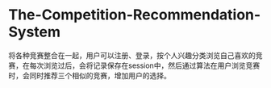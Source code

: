# The-Competition-Recommendation-System
将各种竞赛整合在一起，用户可以注册、登录，按个人兴趣分类浏览自己喜欢的竞赛，在每次浏览过后，会将记录保存在session中，然后通过算法在用户浏览竞赛时，会同时推荐三个相似的竞赛，增加用户的选择。

